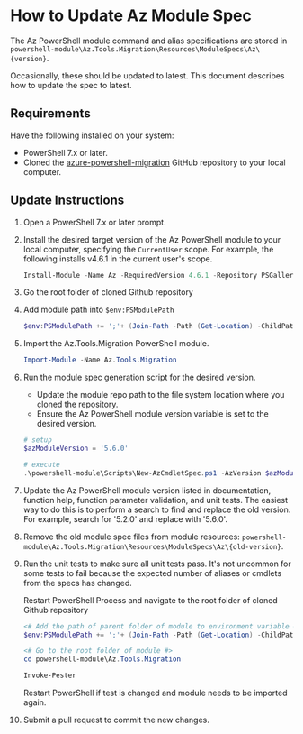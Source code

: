 # How to Update Az Module Spec

The Az PowerShell module command and alias specifications are stored in
`powershell-module\Az.Tools.Migration\Resources\ModuleSpecs\Az\{version}`.

Occasionally, these should be updated to latest. This document describes how to update the spec to latest.

## Requirements

Have the following installed on your system:

* PowerShell 7.x or later.
* Cloned the [azure-powershell-migration](https://github.com/Azure/azure-powershell-migration)
  GitHub repository to your local computer.

## Update Instructions

1. Open a PowerShell 7.x or later prompt.

1. Install the desired target version of the Az PowerShell module to your local computer, specifying
   the `CurrentUser` scope. For example, the following installs v4.6.1 in the current user's scope.

   ```powershell
   Install-Module -Name Az -RequiredVersion 4.6.1 -Repository PSGallery -Scope CurrentUser -AllowClobber -Force
   ```

1. Go the root folder of cloned Github repository

1. Add module path into `$env:PSModulePath`
   ```powershell
   $env:PSModulePath += ';'+ (Join-Path -Path (Get-Location) -ChildPath 'powershell-module')
   ```

1. Import the Az.Tools.Migration PowerShell module.

   ```powershell
   Import-Module -Name Az.Tools.Migration
   ```

1. Run the module spec generation script for the desired version.

   * Update the module repo path to the file system location where you cloned the repository.
   * Ensure the Az PowerShell module version variable is set to the desired version.

   ```powershell
   # setup
   $azModuleVersion = '5.6.0'

   # execute
   .\powershell-module\Scripts\New-AzCmdletSpec.ps1 -AzVersion $azModuleVersion -OutputDirectory (Join-Path -Path (Get-Location) -ChildPath 'powershell-module\Az.Tools.Migration\Resources\ModuleSpecs\Az\'$azModuleVersion)
   ```

1. Update the Az PowerShell module version listed in documentation, function help, function
   parameter validation, and unit tests. The easiest way to do this is to perform a search to find
   and replace the old version. For example, search for '5.2.0' and replace with '5.6.0'.

1. Remove the old module spec files from module resources:
   `powershell-module\Az.Tools.Migration\Resources\ModuleSpecs\Az\{old-version}`.

1. Run the unit tests to make sure all unit tests pass. It's not uncommon for some tests to fail
   because the expected number of aliases or cmdlets from the specs has changed.

   Restart PowerShell Process and navigate to the root folder of cloned Github repository
   ```powershell
   <# Add the path of parent folder of module to environment variable #>
   $env:PSModulePath += ';'+ (Join-Path -Path (Get-Location) -ChildPath 'powershell-module')

   <# Go to the root folder of module #>
   cd powershell-module\Az.Tools.Migration

   Invoke-Pester
   ```

   Restart PowerShell if test is changed and module needs to be imported again.

1. Submit a pull request to commit the new changes.
